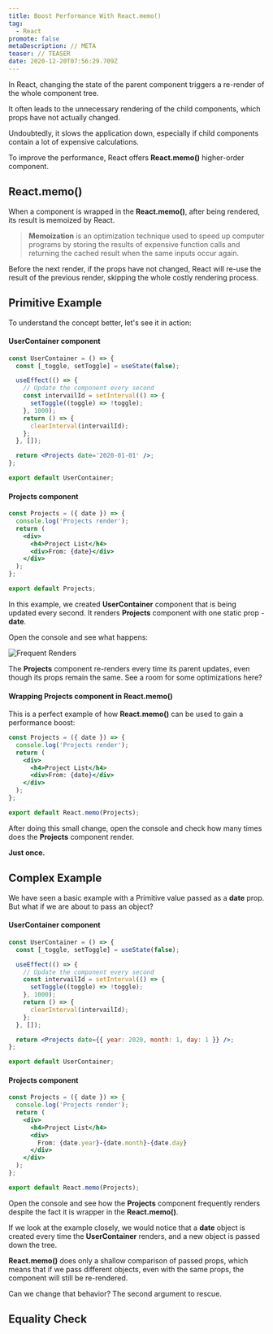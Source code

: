 ```yaml
---
title: Boost Performance With React.memo()
tag:
  - React
promote: false
metaDescription: // META
teaser: // TEASER
date: 2020-12-20T07:56:29.709Z
---
```

In React, changing the state of the parent component triggers a re-render of the whole component tree.

It often leads to the unnecessary rendering of the child components, which props have not actually changed.

Undoubtedly, it slows the application down, especially if child components contain a lot of expensive calculations.

To improve the performance, React offers **React.memo()** higher-order component.

## React.memo()

When a component is wrapped in the **React.memo()**, after being rendered, its result is memoized by React.

> **Memoization** is an optimization technique used to speed up computer programs by storing the results of expensive function calls and returning the cached result when the same inputs occur again.

Before the next render, if the props have not changed, React will re-use the result of the previous render, skipping the whole costly rendering process.

## Primitive Example

To understand the concept better, let's see it in action:

#### UserContainer component

```jsx
const UserContainer = () => {
  const [_toggle, setToggle] = useState(false);

  useEffect(() => {
    // Update the component every second
    const intervailId = setInterval(() => {
      setToggle((toggle) => !toggle);
    }, 1000);
    return () => {
      clearInterval(intervailId);
    };
  }, []);

  return <Projects date='2020-01-01' />;
};

export default UserContainer;
```

#### Projects component

```jsx
const Projects = ({ date }) => {
  console.log('Projects render');
  return (
    <div>
      <h4>Project List</h4>
      <div>From: {date}</div>
    </div>
  );
};

export default Projects;
```

In this example, we created **UserContainer** component that is being updated every second. It renders **Projects** component with one static prop - **date**.

Open the console and see what happens:

![Frequent Renders](/img/ezgif.com-gif-maker-8-.gif "Frequent Renders")

The **Projects** component re-renders every time its parent updates, even though its props remain the same. See a room for some optimizations here?

#### Wrapping Projects component in React.memo()

This is a perfect example of how **React.memo()** can be used to gain a performance boost:

```jsx
const Projects = ({ date }) => {
  console.log('Projects render');
  return (
    <div>
      <h4>Project List</h4>
      <div>From: {date}</div>
    </div>
  );
};

export default React.memo(Projects);
```

After doing this small change, open the console and check how many times does the **Projects** component render.

**Just once.**

## Complex Example

We have seen a basic example with a Primitive value passed as a **date** prop. But what if we are about to pass an object?

#### UserContainer component

```jsx
const UserContainer = () => {
  const [_toggle, setToggle] = useState(false);

  useEffect(() => {
    // Update the component every second
    const intervailId = setInterval(() => {
      setToggle((toggle) => !toggle);
    }, 1000);
    return () => {
      clearInterval(intervailId);
    };
  }, []);

  return <Projects date={{ year: 2020, month: 1, day: 1 }} />;
};

export default UserContainer;
```

#### Projects component

```jsx
const Projects = ({ date }) => {
  console.log('Projects render');
  return (
    <div>
      <h4>Project List</h4>
      <div>
        From: {date.year}-{date.month}-{date.day}
      </div>
    </div>
  );
};

export default React.memo(Projects);
```

Open the console and see how the **Projects** component frequently renders despite the fact it is wrapper in the **React.memo()**.

If we look at the example closely, we would notice that a **date** object is created every time the **UserContainer** renders, and a new object is passed down the tree.

**React.memo()** does only a shallow comparison of passed props, which means that if we pass different objects, even with the same props, the component will still be re-rendered.

Can we change that behavior? The second argument to rescue.

## Equality Check